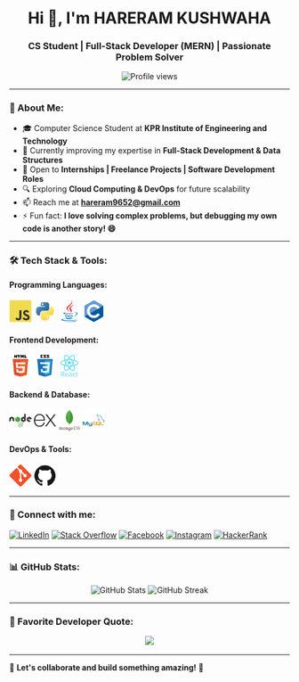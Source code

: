 <h1 align="center">Hi 👋, I'm HARERAM KUSHWAHA</h1>
<h3 align="center">CS Student | Full-Stack Developer (MERN) | Passionate Problem Solver</h3>

<p align="center">
  <img src="https://komarev.com/ghpvc/?username=ha-re-ram&label=Profile%20views&color=0e75b6&style=flat" alt="Profile views" />
</p>

---

### 🚀 About Me:
- 🎓 Computer Science Student at **KPR Institute of Engineering and Technology**
- 🌱 Currently improving my expertise in **Full-Stack Development & Data Structures**
- 💼 Open to **Internships | Freelance Projects | Software Development Roles**
- 🔍 Exploring **Cloud Computing & DevOps** for future scalability
- 📫 Reach me at **hareram9652@gmail.com**
- ⚡ Fun fact: **I love solving complex problems, but debugging my own code is another story! 😄**

---

### 🛠️ Tech Stack & Tools:
#### **Programming Languages:**
<p align="left">
  <img src="https://raw.githubusercontent.com/devicons/devicon/master/icons/javascript/javascript-original.svg" alt="JavaScript" width="40" height="40"/>
  <img src="https://raw.githubusercontent.com/devicons/devicon/master/icons/python/python-original.svg" alt="Python" width="40" height="40"/>
  <img src="https://raw.githubusercontent.com/devicons/devicon/master/icons/java/java-original.svg" alt="Java" width="40" height="40"/>
  <img src="https://raw.githubusercontent.com/devicons/devicon/master/icons/c/c-original.svg" alt="C" width="40" height="40"/>
</p>

#### **Frontend Development:**
<p align="left">
  <img src="https://raw.githubusercontent.com/devicons/devicon/master/icons/html5/html5-original-wordmark.svg" alt="HTML5" width="40" height="40"/>
  <img src="https://raw.githubusercontent.com/devicons/devicon/master/icons/css3/css3-original-wordmark.svg" alt="CSS3" width="40" height="40"/>
  <img src="https://raw.githubusercontent.com/devicons/devicon/master/icons/react/react-original-wordmark.svg" alt="React" width="40" height="40"/>
</p>

#### **Backend & Database:**
<p align="left">
  <img src="https://raw.githubusercontent.com/devicons/devicon/master/icons/nodejs/nodejs-original-wordmark.svg" alt="Node.js" width="40" height="40"/>
  <img src="https://raw.githubusercontent.com/devicons/devicon/master/icons/express/express-original.svg" alt="Express.js" width="40" height="40"/>
  <img src="https://raw.githubusercontent.com/devicons/devicon/master/icons/mongodb/mongodb-original-wordmark.svg" alt="MongoDB" width="40" height="40"/>
  <img src="https://raw.githubusercontent.com/devicons/devicon/master/icons/mysql/mysql-original-wordmark.svg" alt="MySQL" width="40" height="40"/>
</p>

#### **DevOps & Tools:**
<p align="left">
  <img src="https://raw.githubusercontent.com/devicons/devicon/master/icons/git/git-original.svg" alt="Git" width="40" height="40"/>
  <img src="https://raw.githubusercontent.com/devicons/devicon/master/icons/github/github-original.svg" alt="GitHub" width="40" height="40"/>
</p>

---

### 🌟 Connect with me:
<p align="left">
<a href="https://linkedin.com/in/ha-re-ram" target="blank"><img align="center" src="https://raw.githubusercontent.com/rahuldkjain/github-profile-readme-generator/master/src/images/icons/Social/linked-in-alt.svg" alt="LinkedIn" height="30" width="40" /></a>
<a href="https://stackoverflow.com/users/22947450/ha-re-ram" target="blank"><img align="center" src="https://raw.githubusercontent.com/rahuldkjain/github-profile-readme-generator/master/src/images/icons/Social/stack-overflow.svg" alt="Stack Overflow" height="30" width="40" /></a>
<a href="https://fb.com/hareram.2644" target="blank"><img align="center" src="https://raw.githubusercontent.com/rahuldkjain/github-profile-readme-generator/master/src/images/icons/Social/facebook.svg" alt="Facebook" height="30" width="40" /></a>
<a href="https://instagram.com/hareram.2644" target="blank"><img align="center" src="https://raw.githubusercontent.com/rahuldkjain/github-profile-readme-generator/master/src/images/icons/Social/instagram.svg" alt="Instagram" height="30" width="40" /></a>
<a href="https://www.hackerrank.com/ha_re_ram" target="blank"><img align="center" src="https://raw.githubusercontent.com/rahuldkjain/github-profile-readme-generator/master/src/images/icons/Social/hackerrank.svg" alt="HackerRank" height="30" width="40" /></a>
</p>

---

### 📊 GitHub Stats:
<p align="center">
  <img src="https://github-readme-stats.vercel.app/api?username=ha-re-ram&show_icons=true&locale=en" alt="GitHub Stats"/>
  <img src="https://github-readme-streak-stats.herokuapp.com/?user=ha-re-ram&" alt="GitHub Streak"/>
</p>

---

### 🎯 Favorite Developer Quote:
<p align="center">
  <img src="https://quotes-github-readme.vercel.app/api?type=horizontal&theme=dark"/>
</p>

---

🚀 **Let's collaborate and build something amazing!** 🚀
